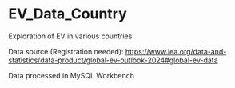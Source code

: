 # EV_Data_Country
Exploration of EV in various countries 

Data source (Registration needed): https://www.iea.org/data-and-statistics/data-product/global-ev-outlook-2024#global-ev-data

Data processed in MySQL Workbench
